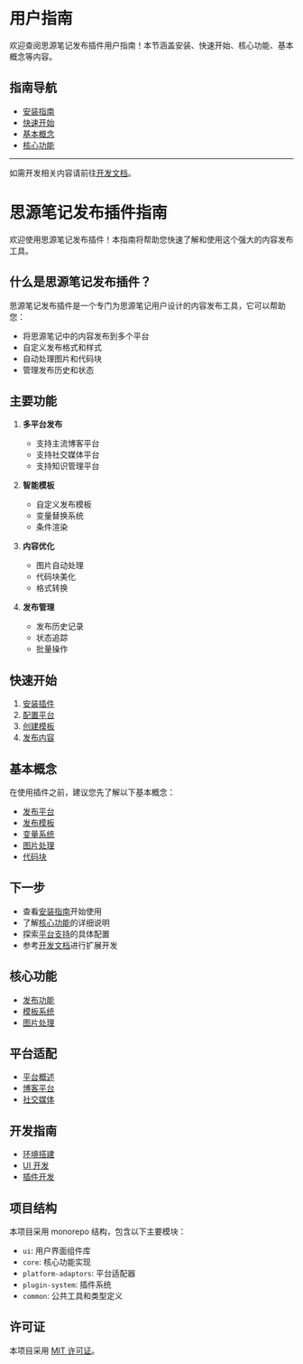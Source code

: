 # 用户指南

欢迎查阅思源笔记发布插件用户指南！本节涵盖安装、快速开始、核心功能、基本概念等内容。

## 指南导航

- [安装指南](/guide/getting-started/installation)
- [快速开始](/guide/quick-start)
- [基本概念](/guide/concepts)
- [核心功能](/features/)

---

如需开发相关内容请前往[开发文档](/development/)。

# 思源笔记发布插件指南

欢迎使用思源笔记发布插件！本指南将帮助您快速了解和使用这个强大的内容发布工具。

## 什么是思源笔记发布插件？

思源笔记发布插件是一个专门为思源笔记用户设计的内容发布工具，它可以帮助您：

- 将思源笔记中的内容发布到多个平台
- 自定义发布格式和样式
- 自动处理图片和代码块
- 管理发布历史和状态

## 主要功能

1. **多平台发布**
   - 支持主流博客平台
   - 支持社交媒体平台
   - 支持知识管理平台

2. **智能模板**
   - 自定义发布模板
   - 变量替换系统
   - 条件渲染

3. **内容优化**
   - 图片自动处理
   - 代码块美化
   - 格式转换

4. **发布管理**
   - 发布历史记录
   - 状态追踪
   - 批量操作

## 快速开始

1. [安装插件](/guide/getting-started/installation)
2. [配置平台](/guide/quick-start#配置平台)
3. [创建模板](/guide/quick-start#创建模板)
4. [发布内容](/guide/quick-start#发布内容)

## 基本概念

在使用插件之前，建议您先了解以下基本概念：

- [发布平台](/guide/concepts#发布平台)
- [发布模板](/guide/concepts#发布模板)
- [变量系统](/guide/concepts#变量系统)
- [图片处理](/guide/concepts#图片处理)
- [代码块](/guide/concepts#代码块)

## 下一步

- 查看[安装指南](/guide/getting-started/installation)开始使用
- 了解[核心功能](/features/)的详细说明
- 探索[平台支持](/platforms/)的具体配置
- 参考[开发文档](/development/)进行扩展开发

## 核心功能

- [发布功能](./core/publishing)
- [模板系统](./core/templates)
- [图片处理](./core/image-processing)

## 平台适配

- [平台概述](./platforms/)
- [博客平台](./platforms/blog-platforms)
- [社交媒体](./platforms/social-media)

## 开发指南

- [环境搭建](/development/setup)
- [UI 开发](/development/ui/)
- [插件开发](/development/plugin-system/)

## 项目结构

本项目采用 monorepo 结构，包含以下主要模块：

- `ui`: 用户界面组件库
- `core`: 核心功能实现
- `platform-adaptors`: 平台适配器
- `plugin-system`: 插件系统
- `common`: 公共工具和类型定义

## 许可证

本项目采用 [MIT 许可证](../LICENSE.md)。 